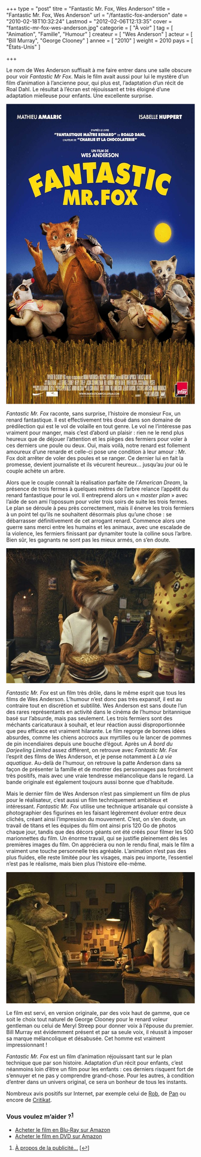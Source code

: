+++
type = "post"
titre = "Fantastic Mr. Fox, Wes Anderson"
title = "Fantastic Mr. Fox, Wes Anderson"
url = "/fantastic-fox-anderson"
date = "2010-02-18T10:32:24"
Lastmod = "2012-02-06T12:13:35"
cover = "fantastic-mr-fox-wes-anderson.jpg"
categorie = [ "À voir" ]
tag = [ "Animation", "Famille", "Humour" ]
createur = [ "Wes Anderson" ]
acteur = [ "Bill Murray", "George Clooney" ]
annee = [ "2010" ]
weight = 2010
pays = [ "États-Unis" ]

+++

<p>Le nom de Wes Anderson suffisait à me faire entrer dans une salle obscure pour voir <em>Fantastic Mr Fox</em>. Mais le film avait aussi pour lui le mystère d&rsquo;un film d&rsquo;animation à l&rsquo;ancienne pour, qui plus est, l&rsquo;adaptation d&rsquo;un récit de Roal Dahl. Le résultat à l&rsquo;écran est réjouissant et très éloigné d&rsquo;une adaptation mielleuse pour enfants. Une excellente surprise.</p>
<p><a href="http://www.allocine.fr/film/fichefilm_gen_cfilm=114976.html"> </a></p>
<p style="text-align: center;"><a href="http://www.allocine.fr/film/fichefilm_gen_cfilm=114976.html"></a></p>
<p><a href="http://www.allocine.fr/film/fichefilm_gen_cfilm=114976.html"></a></p>
<p><a href="http://www.allocine.fr/film/fichefilm_gen_cfilm=114976.html"></p>
<div style="text-align: center;"><img class="aligncenter" src="fantastic-mr-fox-anderson.jpg" border="0" alt="fantastic-mr-fox-anderson.jpg" width="600" height="800" /></div>
<p></a></p>
<p><em>Fantastic Mr. Fox</em> raconte, sans surprise, l&rsquo;histoire de monsieur Fox, un renard fantastique. Il est effectivement très doué dans son domaine de prédilection qui est le vol de volaille en tout genre. Le vol ne l&rsquo;intéresse pas vraiment pour manger, mais c&rsquo;est d&rsquo;abord un plaisir : rien ne le rend plus heureux que de déjouer l&rsquo;attention et les pièges des fermiers pour voler à ces derniers une poule ou deux. Oui, mais voilà, notre renard est follement amoureux d&rsquo;une renarde et celle-ci pose une condition à leur amour : Mr. Fox doit arrêter de voler des poules et se ranger. Ce dernier lui en fait la promesse, devient journaliste et ils vécurent heureux… jusqu&rsquo;au jour où le couple achète un arbre.</p>
<p>Alors que le couple connaît la réalisation parfaite de l&rsquo;<em>American Dream</em>, la présence de trois fermes à quelques mètres de l&rsquo;arbre relance l&rsquo;appétit du renard fantastique pour le vol. Il entreprend alors un &laquo;&nbsp;<em>master plan</em>&nbsp;&raquo; avec l&rsquo;aide de son ami l&rsquo;opossum pour voler trois soirs de suite les trois fermes. Le plan se déroule à peu près correctement, mais il énerve les trois fermiers à un point tel qu&rsquo;ils ne souhaitent désormais plus qu&rsquo;une chose : se débarrasser définitivement de cet arrogant renard. Commence alors une guerre sans merci entre les humains et les animaux, avec une escalade de la violence, les fermiers finissant par dynamiter toute la colline sous l&rsquo;arbre. Bien sûr, les gagnants ne sont pas les mieux armés, on s&rsquo;en doute.</p>
<div style="text-align: center;"><img class="aligncenter" src="fantastic-mr-fox-clooney.jpg" border="0" alt="fantastic-mr-fox-clooney.jpg" width="600" height="360" /></div>
<p><em>Fantastic Mr. Fox</em> est un film très drôle, dans le même esprit que tous les films de Wes Anderson. L&rsquo;humour n&rsquo;est donc pas très expansif, il est au contraire tout en discrétion et subtilité. Wes Anderson est sans doute l&rsquo;un des rares représentants en activité dans le cinéma de l&rsquo;humour britannique basé sur l&rsquo;absurde, mais pas seulement. Les trois fermiers sont des méchants caricaturaux à souhait, et leur réaction aussi disproportionnée que peu efficace est vraiment hilarante. Le film regorge de bonnes idées absurdes, comme les chiens accrocs aux myrtilles ou le lancer de pommes de pin incendiaires depuis une bouche d&rsquo;égout. Après un <em>À bord du Darjeeling Limited</em> assez différent, on retrouve avec <em>Fantastic Mr. Fox</em> l&rsquo;esprit des films de Wes Anderson, et je pense notamment à <em>La vie aquatique</em>. Au-delà de l&rsquo;humour, on retrouve la patte Anderson dans sa façon de présenter la famille et de montrer des personnages pas forcément très positifs, mais avec une vraie tendresse mélancolique dans le regard. La bande originale est également toujours aussi bonne que d&rsquo;habitude.</p>
<p>Mais le dernier film de Wes Anderson n&rsquo;est pas simplement un film de plus pour le réalisateur, c&rsquo;est aussi un film techniquement ambitieux et intéressant. <em>Fantastic Mr. Fox</em> utilise une technique artisanale qui consiste à photographier des figurines en les faisant légèrement évoluer entre deux clichés, créant ainsi l&rsquo;impression du mouvement. C&rsquo;est, on s&rsquo;en doute, un travail de titans et les équipes du film ont ainsi pris 120 Go de photos chaque jour, tandis que des décors géants ont été créés pour filmer les 500 marionnettes du film. Un énorme travail, qui se justifie pleinement dès les premières images du film. On appréciera ou non le rendu final, mais le film a vraiment une touche personnelle très agréable. L&rsquo;animation n&rsquo;est pas des plus fluides, elle reste limitée pour les visages, mais peu importe, l&rsquo;essentiel n&rsquo;est pas le réalisme, mais bien plus l&rsquo;histoire elle-même.</p>
<div style="text-align: center;"><img class="aligncenter" src="mr-fox-anderson.jpg" border="0" alt="mr-fox-anderson.jpg" width="600" height="350" /></div>
<p>Le film est servi, en version originale, par des voix haut de gamme, que ce soit le choix tout naturel de George Clooney pour le renard voleur gentleman ou celui de Meryl Streep pour donner voix à l&rsquo;épouse du premier. Bill Murray est évidemment présent et par sa seule voix, il réussit à imposer sa marque mélancolique et désabusée. Cet homme est vraiment impressionnant !</p>
<p><em>Fantastic Mr. Fox</em> est un film d&rsquo;animation réjouissant tant sur le plan technique que par son histoire. Adaptation d&rsquo;un récit pour enfants, c&rsquo;est néanmoins loin d&rsquo;être un film pour les enfants : ces derniers risquent fort de s&rsquo;ennuyer et ne pas y comprendre grand-chose. Pour les autres, à condition d&rsquo;entrer dans un univers original, ce sera un bonheur de tous les instants.</p>
<p>Nombreux avis positifs sur Internet, par exemple celui de <a href="http://www.toujoursraison.com/2010/02/fantastic-mr-fox.html">Rob</a>, de <a href="http://www.geekculture.fr/Fantastic-Mr-Fox,1171.html">Pan</a> ou encore de <a href="http://www.critikat.com/Fantastic-Mr-Fox.html">Critikat</a>.</p>
<div class="amazon">
<h3>Vous voulez m&rsquo;aider ?<sup><a href="#footnote_0_2851" id="identifier_0_2851" class="footnote-link footnote-identifier-link" title="&Agrave; propos de la publicit&eacute;&hellip;">1</a></sup></h3>
<ul>
<li><a href="http://www.amazon.fr/gp/product/B003DQWQ9G/ref=as_li_ss_tl?ie=UTF8&#038;tag=leblogdenic07-21&#038;linkCode=as2&#038;camp=1642&#038;creative=19458&#038;creativeASIN=B003DQWQ9G">Acheter le film en Blu-Ray sur Amazon</a></li>
<li><a href="http://www.amazon.fr/gp/product/B0037QGE18/ref=as_li_ss_tl?ie=UTF8&#038;tag=leblogdenic07-21&#038;linkCode=as2&#038;camp=1642&#038;creative=19458&#038;creativeASIN=B0037QGE18">Acheter le film en DVD sur Amazon</a></li>
</ul>
</div>
<ol class="footnotes"><li id="footnote_0_2851" class="footnote"><a href="http://voiretmanger.fr/a-propos/publicite/">À propos de la publicité…</a> [<a href="#identifier_0_2851" class="footnote-link footnote-back-link">&#8617;</a>]</li></ol>
